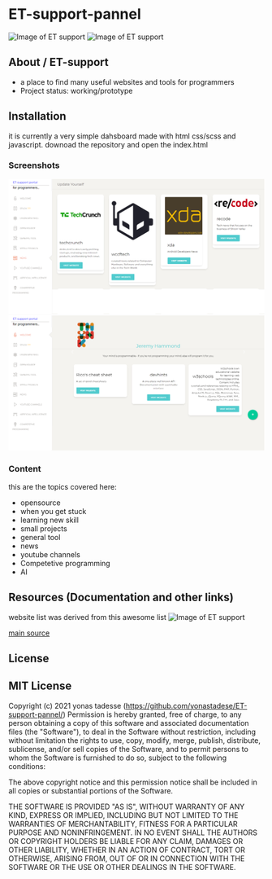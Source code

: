 # ET-support-pannel
![Image of ET support](https://img.shields.io/badge/et%20support-lets%20build%20it-blue) ![Image of ET support](https://img.shields.io/badge/opensource-html-red)

## About / ET-support

* a place to find many useful websites and tools for programmers
* Project status: working/prototype

## Installation
it is currently a very simple dahsboard made with html css/scss and javascript.
downoad the repository and open the index.html


### Screenshots
![Image of ET support](https://raw.githubusercontent.com/yonastadese/ET-support-pannel/main/screencapture-file-C-Users-mr-robot-Music-de-support-panel-ET-support-panel-news-html-2021-01-22-00_54_22.png)
![Image of ET support](https://raw.githubusercontent.com/yonastadese/ET-support-pannel/main/screencapture-file-C-Users-mr-robot-Music-de-support-panel-ET-support-panel-index-html-2021-01-22-00_52_49.png)

### Content

this are the topics covered here:

* opensource
* when you get stuck
* learning new skill
* small projects
* general tool
* news
* youtube channels
* Competetive programming
* AI


## Resources (Documentation and other links)
website list was derived from this awesome list
![Image of ET support](https://github.com/sindresorhus/awesome/blob/main/media/logo.svg)

[main source](https://github.com/sindresorhus/awesome)

## License

MIT License
-----------

Copyright (c) 2021 yonas tadesse (https://github.com/yonastadese/ET-support-pannel/)
Permission is hereby granted, free of charge, to any person
obtaining a copy of this software and associated documentation
files (the "Software"), to deal in the Software without
restriction, including without limitation the rights to use,
copy, modify, merge, publish, distribute, sublicense, and/or sell
copies of the Software, and to permit persons to whom the
Software is furnished to do so, subject to the following
conditions:

The above copyright notice and this permission notice shall be
included in all copies or substantial portions of the Software.

THE SOFTWARE IS PROVIDED "AS IS", WITHOUT WARRANTY OF ANY KIND,
EXPRESS OR IMPLIED, INCLUDING BUT NOT LIMITED TO THE WARRANTIES
OF MERCHANTABILITY, FITNESS FOR A PARTICULAR PURPOSE AND
NONINFRINGEMENT. IN NO EVENT SHALL THE AUTHORS OR COPYRIGHT
HOLDERS BE LIABLE FOR ANY CLAIM, DAMAGES OR OTHER LIABILITY,
WHETHER IN AN ACTION OF CONTRACT, TORT OR OTHERWISE, ARISING
FROM, OUT OF OR IN CONNECTION WITH THE SOFTWARE OR THE USE OR
OTHER DEALINGS IN THE SOFTWARE.
